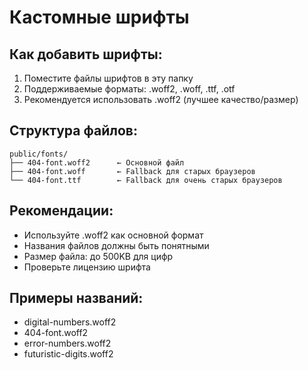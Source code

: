 # Кастомные шрифты

## Как добавить шрифты:
1. Поместите файлы шрифтов в эту папку
2. Поддерживаемые форматы: .woff2, .woff, .ttf, .otf
3. Рекомендуется использовать .woff2 (лучшее качество/размер)

## Структура файлов:
```
public/fonts/
├── 404-font.woff2      ← Основной файл
├── 404-font.woff       ← Fallback для старых браузеров
└── 404-font.ttf        ← Fallback для очень старых браузеров
```

## Рекомендации:
- Используйте .woff2 как основной формат
- Названия файлов должны быть понятными
- Размер файла: до 500KB для цифр
- Проверьте лицензию шрифта

## Примеры названий:
- digital-numbers.woff2
- 404-font.woff2
- error-numbers.woff2
- futuristic-digits.woff2
